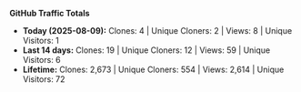 
**GitHub Traffic Totals**

- **Today (2025-08-09):** Clones: 4 | Unique Cloners: 2 | Views: 8 | Unique Visitors: 1
- **Last 14 days:** Clones: 19 | Unique Cloners: 12 | Views: 59 | Unique Visitors: 6
- **Lifetime:** Clones: 2,673 | Unique Cloners: 554 | Views: 2,614 | Unique Visitors: 72

